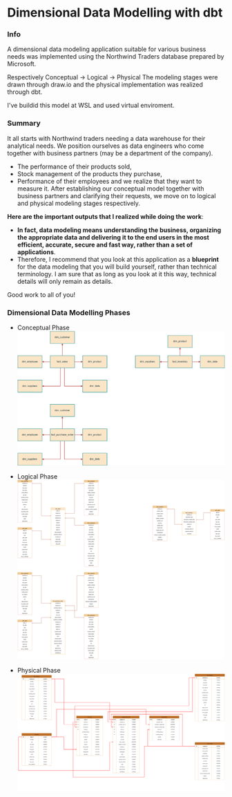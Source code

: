 # Dimensional Data Modelling with dbt

### Info

A dimensional data modeling application suitable for various business needs was implemented using the Northwind Traders database prepared by Microsoft.

Respectively
Conceptual -> Logical -> Physical
The modeling stages were drawn through draw.io and the physical implementation was realized through dbt.

I've buildid this model at WSL and used virtual enviroment.

### Summary

It all starts with Northwind traders needing a data warehouse for their analytical needs. We position ourselves as data engineers who come together with business partners (may be a department of the company). 

- The performance of their products sold,
- Stock management of the products they purchase,
- Performance of their employees
and we realize that they want to measure it. After establishing our conceptual model together with business partners and clarifying their requests, we move on to logical and physical modeling stages respectively.

**Here are the important outputs that I realized while doing the work**:

- **In fact, data modeling means understanding the business, organizing the appropriate data and delivering it to the end users in the most efficient, accurate, secure and fast way, rather than a set of applications**.
- Therefore, I recommend that you look at this application as a **blueprint** for the data modeling that you will build yourself, rather than technical terminology. I am sure that as long as you look at it this way, technical details will only remain as details.

Good work to all of you!

### Dimensional Data Modelling Phases

- Conceptual Phase  
  ![conceptual_phase_diagram](ae_bootcamp/phase_images/conceptual_phase.png)

- Logical Phase  
  ![logical_phase_diagram](ae_bootcamp/phase_images/logical_phase.png)

- Physical Phase  
  ![physical_phase_diagram](ae_bootcamp/phase_images/physical_phase.png)